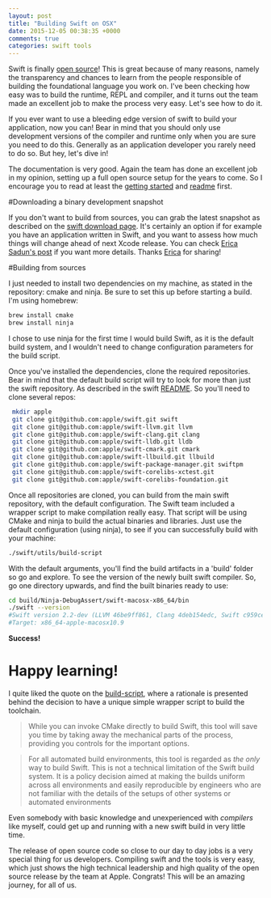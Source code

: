 ```yaml
---
layout: post
title: "Building Swift on OSX"
date: 2015-12-05 00:38:35 +0000
comments: true
categories: swift tools
---
```


Swift is finally [open source][swift-org]! This is great because of many reasons, namely the transparency and chances to learn from the people responsible of building the foundational language you work on. I've been checking how easy was to build the runtime, REPL and compiler, and it turns out the team made an excellent job to make the process very easy. Let's see how to do it.

<!-- more -->

If you ever want to use a bleeding edge version of swift to build your application, now you can! Bear in mind that you should only use development versions of the compiler and runtime only when you are sure you need to do this. Generally as an application developer you rarely need to do so. But hey, let's dive in!

The documentation is very good. Again the team has done an excellent job in my opinion, setting up a full open source setup for the years to come. So I encourage you to read at least the [getting started][swift-started] and [readme][swift-readme] first. 

#Downloading a binary development snapshot

If you don't want to build from sources, you can grab the latest snapshot as described on the [swift download page][swift-download]. It's certainly an option if for example you have an application written in Swift, and you want to assess how much things will change ahead of next Xcode release. You can check [Erica Sadun's post][erica-swift-2.2] if you want more details. Thanks [Erica][erica-twitter] for sharing!

#Building from sources

I just needed to install two dependencies on my machine, as stated in the repository: cmake and ninja. Be sure to set this up before starting a build. I'm using homebrew:

```bash
brew install cmake
brew install ninja
```

I chose to use ninja for the first time I would build Swift, as it is the default build system, and I wouldn't need to change configuration parameters for the build script.

Once you've installed the dependencies, clone the required repositories. Bear in mind that the default build script will try to look for more than just the swift repository. As described in the swift [README][swift-readme]. So you'll need to clone several repos:

```bash
 mkdir apple
 git clone git@github.com:apple/swift.git swift
 git clone git@github.com:apple/swift-llvm.git llvm
 git clone git@github.com:apple/swift-clang.git clang
 git clone git@github.com:apple/swift-lldb.git lldb
 git clone git@github.com:apple/swift-cmark.git cmark
 git clone git@github.com:apple/swift-llbuild.git llbuild
 git clone git@github.com:apple/swift-package-manager.git swiftpm
 git clone git@github.com:apple/swift-corelibs-xctest.git
 git clone git@github.com:apple/swift-corelibs-foundation.git
```

Once all repositories are cloned, you can build from the main swift repository, with the default configuration. The Swift team included a wrapper script to make compilation really easy. That script will be using CMake and ninja to build the actual binaries and libraries. Just use the default configuration (using ninja), to see if you can successfully build with your machine:

```bash
./swift/utils/build-script
```

With the default arguments, you'll find the build artifacts in a 'build' folder so go and explore. To see the version of the newly built swift compiler. So, go one directory upwards, and find the built binaries ready to use:

```bash
cd build/Ninja-DebugAssert/swift-macosx-x86_64/bin
./swift --version
#Swift version 2.2-dev (LLVM 46be9ff861, Clang 4deb154edc, Swift c959ce2c83)
#Target: x86_64-apple-macosx10.9
```

**Success!**

# Happy learning!

I quite liked the quote on the [build-script][build-script], where a rationale is presented behind the decision to have a unique simple wrapper script to build the toolchain. 

> While you can invoke CMake directly to build Swift, this tool will save you
time by taking away the mechanical parts of the process, providing you controls
for the important options.

> For all automated build environments, this tool is regarded as *the* *only* way
to build Swift.  This is not a technical limitation of the Swift build system.
It is a policy decision aimed at making the builds uniform across all
environments and easily reproducible by engineers who are not familiar with the
details of the setups of other systems or automated environments

Even somebody with basic knowledge and unexperienced with *compilers* like myself, could get up and running with a new swift build in very little time.

The release of open source code so close to our day to day jobs is a very special thing for us developers. Compiling swift and the tools is very easy, which just shows the high technical leadership and high quality of the open source release by the team at Apple. Congrats! This will be an amazing journey, for all of us.

[swift-org]: http://swift.org
[swift-started]: https://swift.org/getting-started/
[swift-readme]: https://github.com/apple/swift/blob/master/README.md 
[swift-download]: https://swift.org/download/
[erica-swift-2.2]: http://ericasadun.com/2015/12/03/how-to-compile-with-xcode-and-swift-2-2/
[erica-twitter]: https://twitter.com/ericasadun
[build-script]: https://github.com/apple/swift/blob/master/utils/build-script#L261